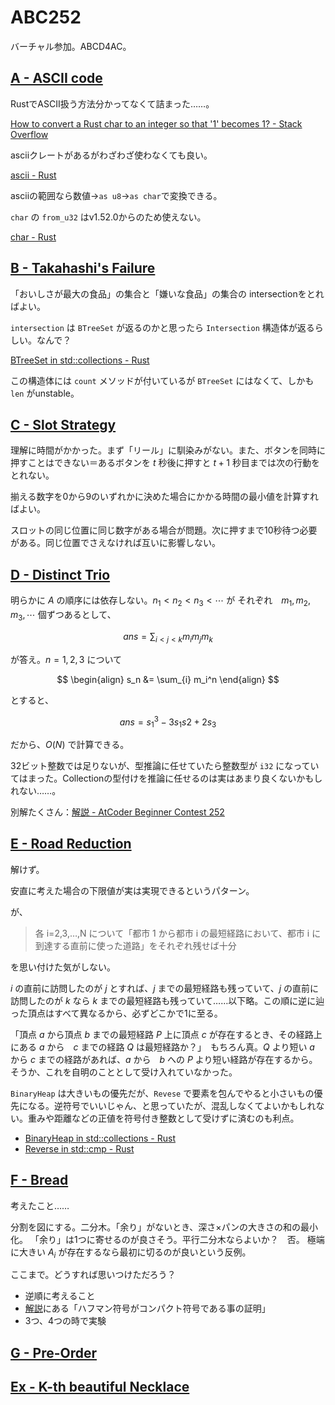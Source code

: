 # ABC252
バーチャル参加。ABCD4AC。

## [A \- ASCII code](https://atcoder.jp/contests/abc252/tasks/abc252_a)

RustでASCII扱う方法分かってなくて詰まった……。

[How to convert a Rust char to an integer so that '1' becomes 1? \- Stack Overflow](https://stackoverflow.com/questions/43983414/how-to-convert-a-rust-char-to-an-integer-so-that-1-becomes-1)

asciiクレートがあるがわざわざ使わなくても良い。

[ascii \- Rust](https://docs.rs/ascii/latest/ascii/)

asciiの範囲なら数値→`as u8`→`as char`で変換できる。

`char` の `from_u32` はv1.52.0からのため使えない。

[char \- Rust](https://doc.rust-lang.org/std/primitive.char.html#method.from_u32)

## [B \- Takahashi's Failure](https://atcoder.jp/contests/abc252/tasks/abc252_b)


「おいしさが最大の食品」の集合と「嫌いな食品」の集合の intersectionをとればよい。

`intersection` は `BTreeSet` が返るのかと思ったら `Intersection` 構造体が返るらしい。なんで？

[BTreeSet in std::collections \- Rust](https://doc.rust-lang.org/std/collections/struct.BTreeSet.html#method.intersection)

この構造体には `count` メソッドが付いているが `BTreeSet` にはなくて、しかも `len` がunstable。

## [C \- Slot Strategy](https://atcoder.jp/contests/abc252/tasks/abc252_c)

理解に時間がかかった。まず「リール」に馴染みがない。また、ボタンを同時に押すことはできない＝あるボタンを $t$ 秒後に押すと $t+1$ 秒目までは次の行動をとれない。

揃える数字を0から9のいずれかに決めた場合にかかる時間の最小値を計算すればよい。

スロットの同じ位置に同じ数字がある場合が問題。次に押すまで10秒待つ必要がある。同じ位置でさえなければ互いに影響しない。

## [D \- Distinct Trio](https://atcoder.jp/contests/abc252/tasks/abc252_d)

明らかに $A$ の順序には依存しない。$n_1 < n_2 < n_3 < \cdots$ が それぞれ　$m_1, m_2, m_3, \cdots$ 個ずつあるとして、

$$
ans=\sum_{i<j<k}m_im_jm_k
$$

が答え。$n=1,2,3$ について

$$
\begin{align}
s_n &= \sum_{i} m_i^n
\end{align}
$$

とすると、

$$
ans = s_1^3-3s_1s2+2s_3
$$

だから、$O(N)$ で計算できる。

32ビット整数では足りないが、型推論に任せていたら整数型が `i32` になっていてはまった。Collectionの型付けを推論に任せるのは実はあまり良くないかもしれない……。

別解たくさん：[解説 \- AtCoder Beginner Contest 252](https://atcoder.jp/contests/abc252/tasks/abc252_d/editorial)

## [E \- Road Reduction](https://atcoder.jp/contests/abc252/tasks/abc252_e)

解けず。

安直に考えた場合の下限値が実は実現できるというパターン。

が、

> 各 i=2,3,…,N について「都市 1 から都市 i の最短経路において、都市 i に到達する直前に使った道路」をそれぞれ残せば十分

を思い付けた気がしない。

$i$ の直前に訪問したのが $j$ とすれば、$j$ までの最短経路も残っていて、$j$ の直前に訪問したのが $k$ なら $k$ までの最短経路も残っていて……以下略。この順に逆に辿った頂点はすべて異なるから、必ずどこかで1に至る。

「頂点 $a$ から頂点 $b$ までの最短経路 $P$ 上に頂点 $c$ が存在するとき、その経路上にある $a$ から　$c$ までの経路 $Q$ は最短経路か？」　もちろん真。$Q$ より短い $a$ から $c$ までの経路があれば、$a$ から　$b$ への $P$ より短い経路が存在するから。そうか、これを自明のこととして受け入れていなかった。

`BinaryHeap` は大きいもの優先だが、`Revese` で要素を包んでやると小さいもの優先になる。逆符号でいいじゃん、と思っていたが、混乱しなくてよいかもしれない。重みや距離などの正値を符号付き整数として受けずに済むのも利点。

- [BinaryHeap in std::collections \- Rust](https://doc.rust-lang.org/stable/std/collections/struct.BinaryHeap.html#min-heap)
- [Reverse in std::cmp \- Rust](https://doc.rust-lang.org/stable/std/cmp/struct.Reverse.html)

## [F \- Bread](https://atcoder.jp/contests/abc252/tasks/abc252_f)

考えたこと……

分割を図にする。二分木。「余り」がないとき、深さ×パンの大きさの和の最小化。
「余り」は1つに寄せるのが良さそう。平行二分木ならよいか？　否。
極端に大きい $A_i$ が存在するなら最初に切るのが良いという反例。

ここまで。どうすれば思いつけただろう？　

- 逆順に考えること
- [解説](https://atcoder.jp/contests/abc252/editorial/3998)にある「ハフマン符号がコンパクト符号である事の証明」
- 3つ、4つの時で実験

## [G \- Pre\-Order](https://atcoder.jp/contests/abc252/tasks/abc252_g)

## [Ex \- K\-th beautiful Necklace](https://atcoder.jp/contests/abc252/tasks/abc252_h)